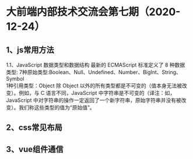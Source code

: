 # 大前端内部技术交流会第七期（2020-12-24）  
## 1、js常用方法  
1.1、JavaScript 数据类型和数据结构
最新的 ECMAScript 标准定义了 8 种数据类型:
7种原始类型:Boolean、Null、Undefined、Number、BigInt、String、Symbol  
1种引用类型：Object
除 Object 以外的所有类型都是不可变的（值本身无法被改变）。例如，与 C 语言不同，JavaScript 中字符串是不可变的（译注：如，JavaScript 中对字符串的操作一定返回了一个新字符串，原始字符串并没有被改变）。我们称这些类型的值为“原始值”。

## 2、css常见布局
## 3、vue组件通信
